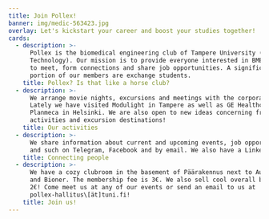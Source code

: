 ```yaml
---
title: Join Pollex!
banner: img/medic-563423.jpg
overlay: Let's kickstart your career and boost your studies together!
cards:
  - description: >-
      Pollex is the biomedical engineering club of Tampere University (of
      Technology). Our mission is to provide everyone interested in BME a place
      to meet, form connections and share job opportunities. A significant
      portion of our members are exchange students.
    title: Pollex? Is that like a horse club?
  - description: >-
      We arrange movie nights, excursions and meetings with the corporate world.
      Lately we have visited Modulight in Tampere as well as GE Healthcare and
      Planmeca in Helsinki. We are also open to new ideas concerning free time
      activities and excursion destinations!
    title: Our activities
  - description: >-
      We share information about current and upcoming events, job opportunities
      and such on Telegram, Facebook and by email. We also have a LinkedIn page.
    title: Connecting people
  - description: >-
      We have a cozy clubroom in the basement of Päärakennus next to Autek, INTO
      and Bioner. The membership fee is 3€. We also sell cool overall badges for
      2€! Come meet us at any of our events or send an email to us at
      pollex-hallitus\[ät]tuni.fi!
    title: Join us!
---
```


